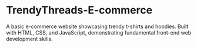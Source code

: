 # TrendyThreads-E-commerce
A basic e-commerce website showcasing trendy t-shirts and hoodies. Built with HTML, CSS, and JavaScript, demonstrating fundamental front-end web development skills.
